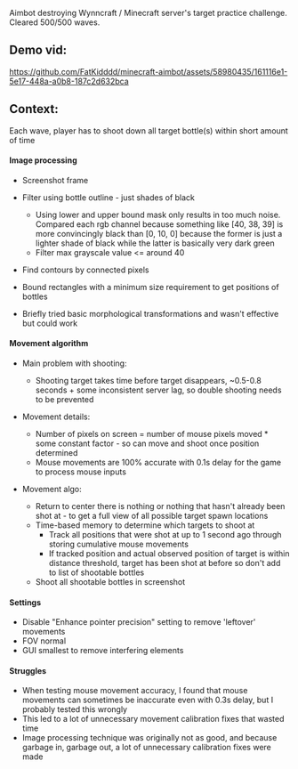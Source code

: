 Aimbot destroying Wynncraft / Minecraft server's target practice challenge. Cleared 500/500 waves.

## Demo vid:
https://github.com/FatKidddd/minecraft-aimbot/assets/58980435/161116e1-5e17-448a-a0b8-187c2d632bca

## Context:
Each wave, player has to shoot down all target bottle(s) within short amount of time

#### Image processing
- Screenshot frame
- Filter using bottle outline - just shades of black
	- Using lower and upper bound mask only results in too much noise. Compared each rgb channel because something like [40, 38, 39] is more convincingly black than [0, 10, 0] because the former is just a lighter shade of black while the latter is basically very dark green
	- Filter max grayscale value <= around 40
- Find contours by connected pixels
- Bound rectangles with a minimum size requirement to get positions of bottles

- Briefly tried basic morphological transformations and wasn't effective but could work

#### Movement algorithm
- Main problem with shooting: 
	- Shooting target takes time before target disappears, ~0.5-0.8 seconds + some inconsistent server lag, so double shooting needs to be prevented

- Movement details:
	- Number of pixels on screen = number of mouse pixels moved * some constant factor - so can move and shoot once position determined
	- Mouse movements are 100% accurate with 0.1s delay for the game to process mouse inputs

- Movement algo:
	- Return to center there is nothing or nothing that hasn't already been shot at - to get a full view of all possible target spawn locations
	- Time-based memory to determine which targets to shoot at
		- Track all positions that were shot at up to 1 second ago through storing cumulative mouse movements
		- If tracked position and actual observed position of target is within distance threshold, target has been shot at before so don't add to list of shootable bottles
	- Shoot all shootable bottles in screenshot

#### Settings
- Disable "Enhance pointer precision" setting to remove 'leftover' movements
- FOV normal
- GUI smallest to remove interfering elements

#### Struggles
- When testing mouse movement accuracy, I found that mouse movements can sometimes be inaccurate even with 0.3s delay, but I probably tested this wrongly
- This led to a lot of unnecessary movement calibration fixes that wasted time
- Image processing technique was originally not as good, and because garbage in, garbage out, a lot of unnecessary calibration fixes were made
